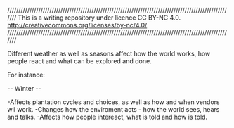 ///////////////////////////////////////////////////////////////////////////////////////////////////////
This is a writing repository under licence CC BY-NC 4.0. http://creativecommons.org/licenses/by-nc/4.0/
///////////////////////////////////////////////////////////////////////////////////////////////////////

Different weather as well as seasons affect how the world works, how people react and what can be explored and done.

For instance:

-- Winter --

-Affects plantation cycles and choices, as well as how and when vendors wil work.
-Changes how the enviroment acts - how the world sees, hears and talks.
-Affects how people intereact, what is told and how is told.


